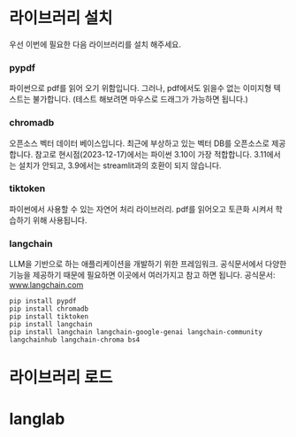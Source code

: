 # 라이브러리 설치
우선 이번에 필요한 다음 라이브러리를 설치 해주세요.

### pypdf
파이썬으로 pdf를 읽어 오기 위함입니다. 그러나, pdf에서도 읽을수 없는 이미지형 텍스트는 불가합니다.
(테스트 해보려면 마우스로 드래그가 가능하면 됩니다.)
### chromadb
오픈소스 벡터 데이터 베이스입니다. 최근에 부상하고 있는 벡터 DB를 오픈소스로 제공합니다. 
참고로 현시점(2023-12-17)에서는 파이썬 3.10이 가장 적합합니다.
3.11에서는 설치가 안되고, 3.9에서는 streamlit과의 호환이 되지 않습니다.
### tiktoken
파이썬에서 사용할 수 있는 자연어 처리 라이브러리. pdf를 읽어오고 토큰화 시켜서 학습하기 위해 사용됩니다.
### langchain
LLM을 기반으로 하는 애플리케이션을 개발하기 위한 프레임워크.
공식문서에서 다양한 기능을 제공하기 때문에 필요하면 이곳에서 여러가지고 참고 하면 됩니다.
공식문서: www.langchain.com

```
pip install pypdf 
pip install chromadb
pip install tiktoken
pip install langchain
pip install langchain langchain-google-genai langchain-community langchainhub langchain-chroma bs4
```
# 라이브러리 로드

# langlab
